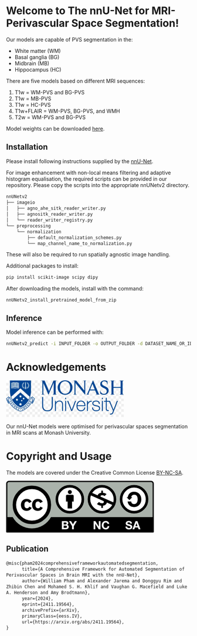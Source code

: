 # Welcome to The nnU-Net for MRI-Perivascular Space Segmentation!

Our models are capable of PVS segmentation in the:
- White matter (WM)
- Basal ganglia (BG)
- Midbrain (MB)
- Hippocampus (HC)

There are five models based on different MRI sequences:
1. T1w = WM-PVS and BG-PVS
2. T1w = MB-PVS
3. T1w = HC-PVS
4. T1w+FLAIR = WM-PVS, BG-PVS, and WMH
5. T2w = WM-PVS and BG-PVS

Model weights can be downloaded [here](https://drive.google.com/drive/folders/14PAgatsxO2wSLsXohG7ladxEcYgz4Acg?usp=sharing).


## Installation
Please install following instructions supplied by the [nnU-Net](https://github.com/MIC-DKFZ/nnUNet).

For image enhancement with non-local means filtering and adaptive histogram equalisation, the required scripts can be provided in our repository.
Please copy the scripts into the appropriate nnUNetv2 directory.

```
nnUNetv2
├── imageio
│   ├── agno_ahe_sitk_reader_writer.py
│   ├── agnositk_reader_writer.py
│   └── reader_writer_registry.py
└── preprocessing
    └── normalization
        ├── default_normalization_schemes.py
        └── map_channel_name_to_normalization.py
```

These will also be required to run spatially agnostic image handling.

Additional packages to install:
```bash
pip install scikit-image scipy dipy
```

After downloading the models, install with the command:
```bash
nnUNetv2_install_pretrained_model_from_zip
```

## Inference
Model inference can be performed with:
```bash
nnUNetv2_predict -i INPUT_FOLDER -o OUTPUT_FOLDER -d DATASET_NAME_OR_ID -c CONFIGURATION --save_probabilities
```

# Acknowledgements
<img src="misc/monash_logo.png" height="100px" />

Our nnU-Net models were optimised for perivascular spaces segmentation in MRI scans at Monash University.

# Copyright and Usage
The models are covered under the Creative Common License [BY-NC-SA](https://creativecommons.org/licenses/by-nc-sa/4.0/).

![Creative Common Licence BY-NC-SA](misc/by-nc-sa.png)

## Publication
```
@misc{pham2024comprehensiveframeworkautomatedsegmentation,
      title={A Comprehensive Framework for Automated Segmentation of Perivascular Spaces in Brain MRI with the nnU-Net}, 
      author={William Pham and Alexander Jarema and Donggyu Rim and Zhibin Chen and Mohamed S. H. Khlif and Vaughan G. Macefield and Luke A. Henderson and Amy Brodtmann},
      year={2024},
      eprint={2411.19564},
      archivePrefix={arXiv},
      primaryClass={eess.IV},
      url={https://arxiv.org/abs/2411.19564}, 
}
```
